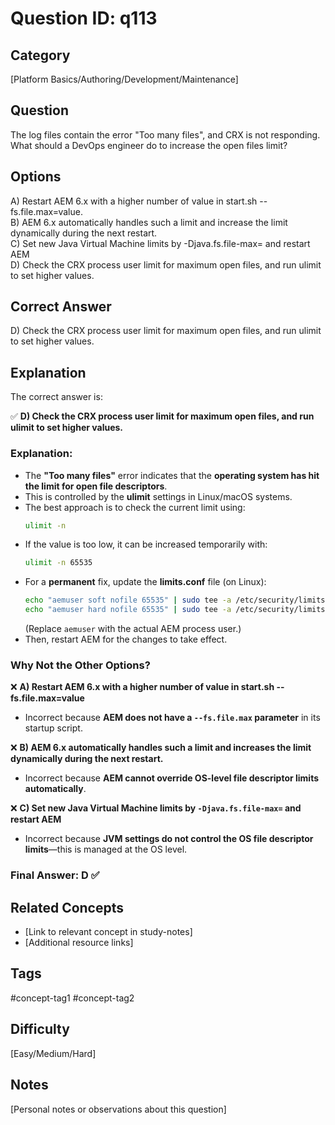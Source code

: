 # Question ID: q113

## Category
[Platform Basics/Authoring/Development/Maintenance]

## Question
The log files contain the error "Too many files", and CRX is not responding.
What should a DevOps engineer do to increase the open files limit?

## Options
A) Restart AEM 6.x with a higher number of value in start.sh --fs.file.max=value.  <br /> 
B) AEM 6.x automatically handles such a limit and increase the limit dynamically during the next restart.  <br /> 
C) Set new Java Virtual Machine limits by -Djava.fs.file-max= and restart AEM  <br /> 
D) Check the CRX process user limit for maximum open files, and run ulimit to set higher values.  <br /> 

## Correct Answer
D) Check the CRX process user limit for maximum open files, and run ulimit to set higher values.  <br /> 

## Explanation
The correct answer is:  

✅ **D) Check the CRX process user limit for maximum open files, and run ulimit to set higher values.**  

### **Explanation:**  
- The **"Too many files"** error indicates that the **operating system has hit the limit for open file descriptors**.  
- This is controlled by the **ulimit** settings in Linux/macOS systems.  
- The best approach is to check the current limit using:  
  ```bash
  ulimit -n
  ```  
- If the value is too low, it can be increased temporarily with:  
  ```bash
  ulimit -n 65535
  ```  
- For a **permanent** fix, update the **limits.conf** file (on Linux):  
  ```bash
  echo "aemuser soft nofile 65535" | sudo tee -a /etc/security/limits.conf
  echo "aemuser hard nofile 65535" | sudo tee -a /etc/security/limits.conf
  ```  
  (Replace `aemuser` with the actual AEM process user.)  
- Then, restart AEM for the changes to take effect.  

### **Why Not the Other Options?**  
❌ **A) Restart AEM 6.x with a higher number of value in start.sh --fs.file.max=value**  
- Incorrect because **AEM does not have a `--fs.file.max` parameter** in its startup script.  

❌ **B) AEM 6.x automatically handles such a limit and increases the limit dynamically during the next restart.**  
- Incorrect because **AEM cannot override OS-level file descriptor limits automatically**.  

❌ **C) Set new Java Virtual Machine limits by `-Djava.fs.file-max=` and restart AEM**  
- Incorrect because **JVM settings do not control the OS file descriptor limits**—this is managed at the OS level.  

### **Final Answer: D** ✅

## Related Concepts
- [Link to relevant concept in study-notes]
- [Additional resource links]

## Tags
#concept-tag1 #concept-tag2

## Difficulty
[Easy/Medium/Hard]

## Notes
[Personal notes or observations about this question]